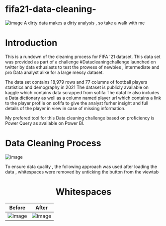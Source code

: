 # fifa21-data-cleaning-
![image](https://user-images.githubusercontent.com/128243939/228189788-425cad47-6fa2-4389-b69d-a3dda26c0b03.png)
A dirty data makes a dirty analysis , so take a walk with me

# Introduction

This is a rundown of the cleaning process for FIFA '21 dataset. This data set was provided as part of a challenge #Datacleaningchallenge launched on twitter by data ethusiasts to test the prowess of newbies , intermediate and pro Data analyst alike for a large messy dataset.

The data set contains 18,979 rows and 77 columns of football players statistics and demography in 2021 The dataset is publicly available on kaggle which contains data scrapped from sofifa The datafile also includes a Data dictionary as well as a column named player url which contains a link to the player profile on sofifa to give the analyst furher insight and full details of the player in view in case of missing information.

My prefered tool for this Data cleaning challenge based on proficiency is Power Query as available on Power BI.

# Data Cleaning Process

![image](https://user-images.githubusercontent.com/128243939/228190392-ab2cec7d-c687-443c-9b94-3b95aee56870.png)

To ensure data quality , the following approach was used after loading the data , whitespaces were removed by unticking the button from the viewtab

<h1 align="center">Whitespaces</h1>

| Before | After |
|--------|-------|
![image](https://user-images.githubusercontent.com/99989624/224610838-f6b78c4b-b204-42d9-b158-f7aeacb6cda8.png) | ![image](https://user-images.githubusercontent.com/99989624/224610689-763b528d-9eed-431a-8b7d-2d5a54abaa32.png)







